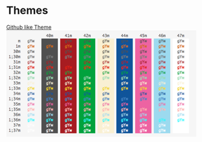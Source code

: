 
# Themes


[Github like Theme](https://github.com/MohamedElashri/mac_terminal/blob/main/Themes/Github.itermcolors)
![GitHub like Theme](https://raw.githubusercontent.com/mbadolato/iTerm2-Color-Schemes/master/screenshots/github.png)
